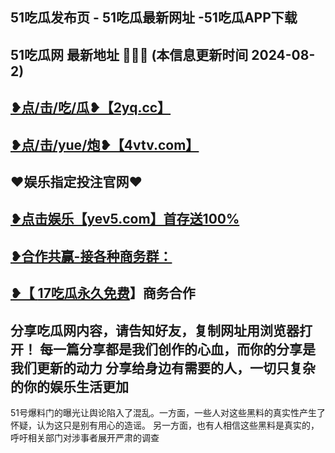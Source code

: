 51吃瓜发布页 - 51吃瓜最新网址 -51吃瓜APP下载
 -------------------------------------
51吃瓜网 最新地址 🍉🍉🍉 (本信息更新时间 2024-08-2)
-----------------------------------------
<a href="https://2yq.cc">❥点/击/吃/瓜❥【2yq.cc】</a>
-----------------------------------------
<a href="https://4vtv.com">❥点/击/yue/炮❥【4vtv.com】</a> 
-----------------------------------------
♥️娱乐指定投注官网♥️
-----------------------------------------
<a href="https://yev5.com ">❥点击娱乐【yev5.com】首存送100%
 -------------------------------------
❥合作共赢-接各种商务群：
 -------------------------------------
❥【 <a href="https://t.me/GM_51cg1">17吃瓜永久免费</a>】商务合作
 -------------------------------------
分享吃瓜网内容，请告知好友，复制网址用浏览器打开！ 每一篇分享都是我们创作的心血，而你的分享是我们更新的动力
分享给身边有需要的人，一切只复杂的你的娱乐生活更加
 ------------------------------------
51号爆料门的曝光让舆论陷入了混乱。一方面，一些人对这些黑料的真实性产生了怀疑，认为这只是别有用心的造谣。
另一方面，也有人相信这些黑料是真实的，呼吁相关部门对涉事者展开严肃的调查
